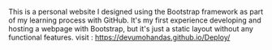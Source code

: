 This is a personal website I designed using the Bootstrap framework as part of my learning process with GitHub. It's my first experience developing and hosting a webpage with Bootstrap, but it's just a static layout without any functional features.
visit : https://devumohandas.github.io/Deploy/
